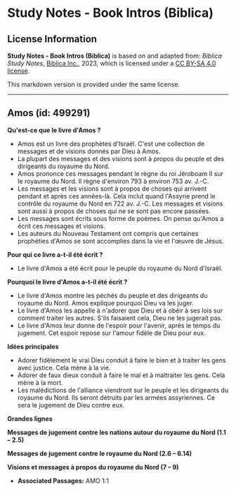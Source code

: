 # Study Notes - Book Intros (Biblica)

## License Information

**Study Notes - Book Intros (Biblica)** is based on and adapted from: _Biblica Study Notes_, [Biblica Inc.](https://www.biblica.com/), 2023, which is licensed under a [CC BY-SA 4.0 license](https://creativecommons.org/licenses/by-sa/4.0/legalcode.en).

This markdown version is provided under the same license.



--------------------------------

## Amos (id: 499291)

**Qu'est\-ce que le livre d'Amos ?**

* Amos est un livre des prophètes d'Israël. C'est une collection de messages et de visions donnés par Dieu à Amos.
* La plupart des messages et des visions sont à propos du peuple et des dirigeants du royaume du Nord.
* Amos prononce ces messages pendant le règne du roi Jéroboam II sur le royaume du Nord. Il règne d'environ 793 à environ 753 av. J.\-C.
* Les messages et les visions sont à propos de choses qui arrivent pendant et après ces années\-là. Cela inclut quand l'Assyrie prend le contrôle du royaume du Nord en 722 av. J.\-C. Les messages et visions sont aussi à propos de choses qui ne se sont pas encore passées.
* Les messages sont écrits sous forme de poèmes. On pense qu'Amos a écrit ces messages et visions.
* Les auteurs du Nouveau Testament ont compris que certaines prophéties d'Amos se sont accomplies dans la vie et l'œuvre de Jésus.

**Pour qui ce livre a\-t\-il été écrit ?**

* Le livre d'Amos a été écrit pour le peuple du royaume du Nord d'Israël.

**Pourquoi le livre d'Amos a\-t\-il été écrit ?**

* Le livre d'Amos montre les péchés du peuple et des dirigeants du royaume du Nord. Amos explique pourquoi Dieu va les juger.
* Le livre d'Amos les appelle à n'adorer que Dieu et à obéir à ses lois sur comment traiter les autres. S'ils faisaient cela, Dieu ne les jugerait pas.
* Le livre d'Amos leur donne de l'espoir pour l'avenir, après le temps du jugement. Cet espoir repose sur l'amour fidèle de Dieu pour eux.

**Idées principales**

* Adorer fidèlement le vrai Dieu conduit à faire le bien et à traiter les gens avec justice. Cela mène à la vie.
* Adorer de faux dieux conduit à faire le mal et à maltraiter les gens. Cela mène à la mort.
* Les malédictions de l'alliance viendront sur le peuple et les dirigeants du royaume du Nord. Ils seront détruits par les armées assyriennes. Ce sera le jugement de Dieu contre eux.

**Grandes lignes**

**Messages de jugement contre les nations autour du royaume du Nord (1\.1 – 2\.5\)**

**Messages de jugement contre le royaume du Nord (2\.6 – 6\.14\)**

**Visions et messages à propos du royaume du Nord (7 – 9\)**

* **Associated Passages:** AMO 1:1

